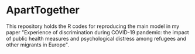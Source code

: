 # ApartTogether
This repository holds the R codes for reproducing the main model in my paper "Experience of discrimination during COVID-19 pandemic: the impact of public health measures and psychological distress among refugees and other migrants in Europe".

